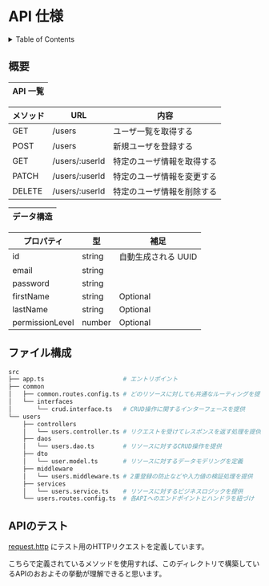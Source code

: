 # API 仕様

<!-- START doctoc generated TOC please keep comment here to allow auto update -->
<!-- DON'T EDIT THIS SECTION, INSTEAD RE-RUN doctoc TO UPDATE -->
<details>
<summary>Table of Contents</summary>

- [概要](#%E6%A6%82%E8%A6%81)
- [ファイル構成](#%E3%83%95%E3%82%A1%E3%82%A4%E3%83%AB%E6%A7%8B%E6%88%90)
- [APIのテスト](#api%E3%81%AE%E3%83%86%E3%82%B9%E3%83%88)

</details>
<!-- END doctoc generated TOC please keep comment here to allow auto update -->

## 概要

| API 一覧 |
| :------- |

| メソッド | URL            | 内容                       |
| -------- | -------------- | -------------------------- |
| GET      | /users         | ユーザ一覧を取得する       |
| POST     | /users         | 新規ユーザを登録する       |
| GET      | /users/:userId | 特定のユーザ情報を取得する |
| PATCH    | /users/:userId | 特定のユーザ情報を変更する |
| DELETE   | /users/:userId | 特定のユーザ情報を削除する |

| データ構造 |
| :--------- |

| プロパティ      | 型     | 補足                |
| --------------- | ------ | ------------------- |
| id              | string | 自動生成される UUID |
| email           | string |                     |
| password        | string |                     |
| firstName       | string | Optional            |
| lastName        | string | Optional            |
| permissionLevel | number | Optional            |

## ファイル構成

```bash
src
├── app.ts                      # エントリポイント
├── common
│   ├── common.routes.config.ts # どのリソースに対しても共通なルーティングを提供
│   └── interfaces
│       └── crud.interface.ts   # CRUD操作に関するインターフェースを提供
└── users
    ├── controllers
    │   └── users.controller.ts # リクエストを受けてレスポンスを返す処理を提供
    ├── daos
    │   └── users.dao.ts        # リソースに対するCRUD操作を提供
    ├── dto
    │   └── user.model.ts       # リソースに対するデータモデリングを定義
    ├── middleware
    │   └── users.middleware.ts # 2重登録の防止などや入力値の検証処理を提供
    ├── services
    │   └── users.service.ts    # リソースに対するビジネスロジックを提供
    └── users.routes.config.ts  # 各APIへのエンドポイントとハンドラを紐づけ
```

## APIのテスト

[request.http](./request.http) にテスト用のHTTPリクエストを定義しています。

こちらで定義されているメソッドを使用すれば、このディレクトリで構築しているAPIのおおよその挙動が理解できると思います。
